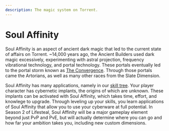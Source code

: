 ```yaml
---
description: The magic system on Torrent.
---
```


# Soul Affinity

Soul Affinity is an aspect of ancient dark magic that led to the current state of affairs on Torrent. \~14,000 years ago, the Ancient Builders used dark magic excessively, experimenting with astral projection, frequency vibrational technology, and portal technology. These portals eventually led to the portal storm known as [The Convergence](the-convergence.md). Through those portals came the Artorians, as well as many other races from the Slate Dimension.

Soul Affinity has many applications, namely in our [skill tree](../skills/). Your player character has cybernetic implants, the origins of which are unknown. These implants can be activated with Soul Affinity, which takes time, effort, and knowlege to upgrade. Through leveling up your skills, you learn applications of Soul Affinity that allow you to use your cyberware at full potential. In Season 2 of Lifesteal, Soul Affinity will be a major gameplay element beyond just PvP and PvE, but will actually determine where you can go and how far your ambition takes you, including new custom dimensions.
